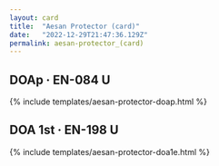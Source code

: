 ```yaml
---
layout: card
title:  "Aesan Protector (card)"
date:   "2022-12-29T21:47:36.129Z"
permalink: aesan-protector_(card)
---
```


## DOAp &middot; EN-084 U

{% include templates/aesan-protector-doap.html %}


## DOA 1st &middot; EN-198 U

{% include templates/aesan-protector-doa1e.html %}
